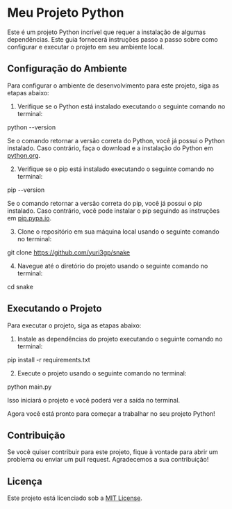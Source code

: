 # Meu Projeto Python

Este é um projeto Python incrível que requer a instalação de algumas dependências. Este guia fornecerá instruções passo a passo sobre como configurar e executar o projeto em seu ambiente local.

## Configuração do Ambiente

Para configurar o ambiente de desenvolvimento para este projeto, siga as etapas abaixo:

1. Verifique se o Python está instalado executando o seguinte comando no terminal:

python --version

Se o comando retornar a versão correta do Python, você já possui o Python instalado. Caso contrário, faça o download e a instalação do Python em [python.org](https://www.python.org).

2. Verifique se o pip está instalado executando o seguinte comando no terminal:

pip --version

Se o comando retornar a versão correta do pip, você já possui o pip instalado. Caso contrário, você pode instalar o pip seguindo as instruções em [pip.pypa.io](https://pip.pypa.io/en/stable/installing).

3. Clone o repositório em sua máquina local usando o seguinte comando no terminal:

git clone https://github.com/yuri3gp/snake

4. Navegue até o diretório do projeto usando o seguinte comando no terminal:

cd snake


## Executando o Projeto

Para executar o projeto, siga as etapas abaixo:

1. Instale as dependências do projeto executando o seguinte comando no terminal:

pip install -r requirements.txt


2. Execute o projeto usando o seguinte comando no terminal:

python main.py


Isso iniciará o projeto e você poderá ver a saída no terminal.

Agora você está pronto para começar a trabalhar no seu projeto Python!

## Contribuição

Se você quiser contribuir para este projeto, fique à vontade para abrir um problema ou enviar um pull request. Agradecemos a sua contribuição!

## Licença

Este projeto está licenciado sob a [MIT License](LICENSE).
